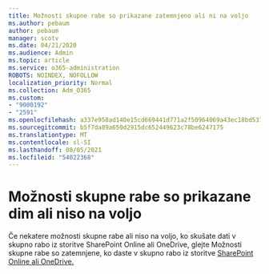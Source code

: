 ```yaml
---
title: Možnosti skupne rabe so prikazane zatemnjeno ali ni na voljo
ms.author: pebaum
author: pebaum
manager: scotv
ms.date: 04/21/2020
ms.audience: Admin
ms.topic: article
ms.service: o365-administration
ROBOTS: NOINDEX, NOFOLLOW
localization_priority: Normal
ms.collection: Adm_O365
ms.custom:
- "9000192"
- "2591"
ms.openlocfilehash: a337e958ad140e15cd669441d771a2f50964069a43ec18bd537f0a105ae60b6a
ms.sourcegitcommit: b5f7da89a650d2915dc652449623c78be6247175
ms.translationtype: MT
ms.contentlocale: sl-SI
ms.lasthandoff: 08/05/2021
ms.locfileid: "54022368"
---
```

# <a name="sharing-options-appear-dim-or-are-not-available"></a>Možnosti skupne rabe so prikazane dim ali niso na voljo

Če nekatere možnosti skupne rabe ali niso na voljo, ko skušate dati v skupno rabo iz storitve SharePoint Online ali OneDrive, glejte Možnosti skupne rabe so zatemnjene, ko daste v skupno rabo iz storitve [SharePoint Online ali OneDrive.](https://docs.microsoft.com/sharepoint/support/administration/sharing-options-grayed-out-when-sharing-from-sharepoint-online-or-onedrive)